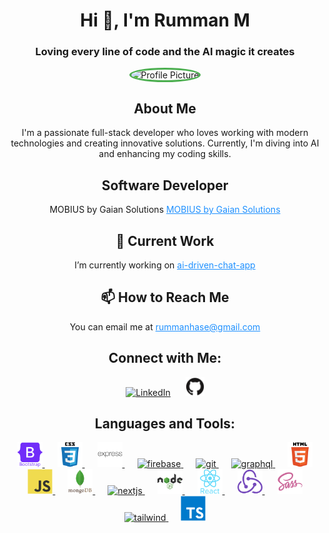 <h1 align="center">Hi 👋, I'm Rumman M</h1>
<h3 align="center">Loving every line of code and the AI magic it creates</h3>

<p align="center">
  <img src="https://i.imgur.com/ic39LGO.jpeg" alt="Profile Picture" width="150" style="border-radius: 50%; border: 3px solid #4CAF50;">
</p>

<h2 align="center">About Me</h2>
<p align="center">I'm a passionate full-stack developer who loves working with modern technologies and creating innovative solutions. Currently, I'm diving into AI and enhancing my coding skills.</p>

<h2 align="center">Software Developer</h2>
<p align="center">MOBIUS by Gaian Solutions  <a href="https://www.gaiansolutions.com/" target="_blank" style="color: #1E90FF;">MOBIUS by Gaian Solutions </a></p>

<h2 align="center">🔭 Current Work</h2>
<p align="center">I’m currently working on <a href="https://github.com/rumman1999/chat-app" target="_blank" style="color: #1E90FF;">ai-driven-chat-app</a></p>

<h2 align="center">📫 How to Reach Me</h2>
<p align="center">You can email me at <a href="mailto:rummanhase@gmail.com" style="color: #1E90FF;">rummanhase@gmail.com</a></p>

<h2 align="center">Connect with Me:</h2>
<p align="center">
  <a href="https://linkedin.com/in/rummanhase" target="_blank" style="margin: 0 10px;"><img src="https://raw.githubusercontent.com/rahuldkjain/github-profile-readme-generator/master/src/images/icons/Social/linked-in-alt.svg" alt="LinkedIn" height="30" width="30" /></a>
  <a href="[https://github.com/yourusername](https://github.com/rumman1999)" target="_blank" style="margin: 0 10px;"><img src="https://raw.githubusercontent.com/devicons/devicon/master/icons/github/github-original.svg" alt="GitHub" height="30" width="30" /></a>
</p>

<h2 align="center">Languages and Tools:</h2>
<p align="center">
  <a href="https://getbootstrap.com" target="_blank" rel="noreferrer" style="margin: 0 10px;"> <img src="https://raw.githubusercontent.com/devicons/devicon/master/icons/bootstrap/bootstrap-plain-wordmark.svg" alt="bootstrap" width="40" height="40"/> </a>
  <a href="https://www.w3schools.com/css/" target="_blank" rel="noreferrer" style="margin: 0 10px;"> <img src="https://raw.githubusercontent.com/devicons/devicon/master/icons/css3/css3-original-wordmark.svg" alt="css3" width="40" height="40"/> </a>
  <a href="https://expressjs.com" target="_blank" rel="noreferrer" style="margin: 0 10px;"> <img src="https://raw.githubusercontent.com/devicons/devicon/master/icons/express/express-original-wordmark.svg" alt="express" width="40" height="40"/> </a>
  <a href="https://firebase.google.com/" target="_blank" rel="noreferrer" style="margin: 0 10px;"> <img src="https://www.vectorlogo.zone/logos/firebase/firebase-icon.svg" alt="firebase" width="40" height="40"/> </a>
  <a href="https://git-scm.com/" target="_blank" rel="noreferrer" style="margin: 0 10px;"> <img src="https://www.vectorlogo.zone/logos/git-scm/git-scm-icon.svg" alt="git" width="40" height="40"/> </a>
  <a href="https://graphql.org" target="_blank" rel="noreferrer" style="margin: 0 10px;"> <img src="https://www.vectorlogo.zone/logos/graphql/graphql-icon.svg" alt="graphql" width="40" height="40"/> </a>
  <a href="https://www.w3.org/html/" target="_blank" rel="noreferrer" style="margin: 0 10px;"> <img src="https://raw.githubusercontent.com/devicons/devicon/master/icons/html5/html5-original-wordmark.svg" alt="html5" width="40" height="40"/> </a>
  <a href="https://developer.mozilla.org/en-US/docs/Web/JavaScript" target="_blank" rel="noreferrer" style="margin: 0 10px;"> <img src="https://raw.githubusercontent.com/devicons/devicon/master/icons/javascript/javascript-original.svg" alt="javascript" width="40" height="40"/> </a>
  <a href="https://www.mongodb.com/" target="_blank" rel="noreferrer" style="margin: 0 10px;"> <img src="https://raw.githubusercontent.com/devicons/devicon/master/icons/mongodb/mongodb-original-wordmark.svg" alt="mongodb" width="40" height="40"/> </a>
  <a href="https://nextjs.org/" target="_blank" rel="noreferrer" style="margin: 0 10px;"> <img src="https://cdn.worldvectorlogo.com/logos/nextjs-2.svg" alt="nextjs" width="40" height="40"/> </a>
  <a href="https://nodejs.org" target="_blank" rel="noreferrer" style="margin: 0 10px;"> <img src="https://raw.githubusercontent.com/devicons/devicon/master/icons/nodejs/nodejs-original-wordmark.svg" alt="nodejs" width="40" height="40"/> </a>
  <a href="https://reactjs.org/" target="_blank" rel="noreferrer" style="margin: 0 10px;"> <img src="https://raw.githubusercontent.com/devicons/devicon/master/icons/react/react-original-wordmark.svg" alt="react" width="40" height="40"/> </a>
  <a href="https://redux.js.org" target="_blank" rel="noreferrer" style="margin: 0 10px;"> <img src="https://raw.githubusercontent.com/devicons/devicon/master/icons/redux/redux-original.svg" alt="redux" width="40" height="40"/> </a>
  <a href="https://sass-lang.com" target="_blank" rel="noreferrer" style="margin: 0 10px;"> <img src="https://raw.githubusercontent.com/devicons/devicon/master/icons/sass/sass-original.svg" alt="sass" width="40" height="40"/> </a>
  <a href="https://tailwindcss.com/" target="_blank" rel="noreferrer" style="margin: 0 10px;"> <img src="https://www.vectorlogo.zone/logos/tailwindcss/tailwindcss-icon.svg" alt="tailwind" width="40" height="40"/> </a>
  <a href="https://www.typescriptlang.org/" target="_blank" rel="noreferrer" style="margin: 0 10px;"> <img src="https://raw.githubusercontent.com/devicons/devicon/master/icons/typescript/typescript-original.svg" alt="typescript" width="40" height="40"/> </a>
</p>


